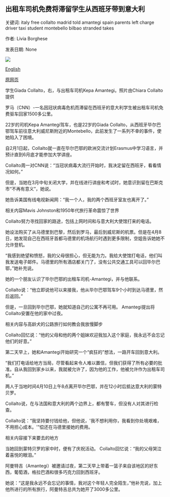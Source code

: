 ## 出租车司机免费将滞留学生从西班牙带到意大利

关键词: italy free collalto madrid told amantegi spain parents left charge driver taxi student montebello bilbao stranded takes

作者: Livia Borghese

发表日期: None

![](https://cdn.cnn.com/cnnnext/dam/assets/200420135851-taxi-driver-student-super-tease.jpg)

[English](Taxi%20driver%20takes%20stranded%20student%20from%20Spain%20to%20Italy%20free%20of%20charge.md)

[原网页](https://edition.cnn.com/travel/article/free-taxi-ride-spain-to-italy-trnd/index.html)

学生Giada Collalto，右，与出租车司机Kepa Amantegi。照片由Chiara Collalto提供

罗马（CNN）-一名因冠状病毒危机而滞留在西班牙的意大利学生被出租车司机免费驱车回家1500多公里。

22岁的司机Kepa Amantegi驾车，也是22岁的Giada Collalto，从西班牙毕尔巴鄂驾车前往意大利威尼斯附近的Montebello，此前发生了一系列不幸的事件，使她陷入了困境。

自2月1日起，Collalto就一直在毕尔巴鄂的欧洲交流计划Erasmus中学习语言，并预计直到6月底才能参加大学讲座。

Collalto周一对CNN说：“当冠状病毒大流行开始时，我决定留在西班牙，看看情况如何。”

但是，当她在3月中旬关闭大学，并在线进行讲座和考试时，她意识到留在巴斯克市“不再有意义”，她说。

她告诉美国有线电视新闻网：“我一个人，我的两个西班牙室友也离开了。”

相关内容Mavis Johnston和1950年代旅行革命震惊了世界

Collalto努力寻找回家的路途，包括上网时间和与意大利大使馆打来的电话。

她设法购买了从马德里到巴黎，然后到罗马，最后到威尼斯的机票。但是在4月8日，她发现自己在西班牙首都马德里的机场航行时遇到更多限制，空姐告诉她她不允许登机。

“我感到绝望和愤怒，我的父母很担心，但无能为力。我给大使馆打电话，他们叫我发送电子邮件。马德里的所有酒店都关门了，没有公共交通工具可以回毕尔巴鄂，”她补充说。

她的一个朋友认识了毕尔巴鄂的出租车司机-Amantegi，并与他联系。

Collalto说：“他立即说他可以来接我，他从毕尔巴鄂驾车9个小时到达马德里，然后返回。”

但是，一旦回到毕尔巴鄂，她就知道自己的公寓不再可用。 Amantegi提出将Collalto安置在他的家中过夜。

相关内容与高龄犬的公路旅行如何教会我放慢脚步

Collalto回忆说：“他的父母和他的两个姐妹欢迎我加入这个家庭，我永远不会忘记他们的好意。”

第二天早上，她和Amantegi开始研究一个“疯狂的”想法，一路开车回到意大利。

“我们打电话给地方当局，尽管看起来令人难以置信，但我们获得了所有必要的批准。自从我回到家乡以来，我就被允许了，因为他的工作，他被允许作为出租车司机。”

两人于当地时间4月10日上午8点离开毕尔巴鄂，并在12小时后抵达意大利的蒙特贝罗。

Collalto说，在与法国和意大利的两个边界上，都有警车，但没有人对其进行检查。

Collalto说：“我坚持要付钱给他，但他说，'我不想利用你，我看到你处境艰难，不用担心成本。'”偿还在马德里接她的费用。

相关内容接下来要去的地方

当她回到蒙特贝罗的家中时，便有了庆祝活动。 Collalto回忆说：“我的父母哭泣着喜悦的眼泪。”

阿曼特吉（Amantegi）被邀请过夜，第二天早上带着一篮子来自该地区的好东西，葡萄酒，格拉巴酒和很多巧克力回到西班牙。

她说：“这是我永远不会忘记的事情，我对这个年轻人完全陌生，”他补充说，加上他所进行的所有旅行，阿曼特吉总共为她开了3000多公里。
